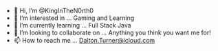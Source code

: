 - 👋 Hi, I’m @KingInTheN0rth0
- 👀 I’m interested in ... Gaming and Learning
- 🌱 I’m currently learning ... Full Stack Java
- 💞️ I’m looking to collaborate on ... Anything you think you want me for!
- 📫 How to reach me ... Dalton.Turner@icloud.com

<!---
KingInTheN0rth0/KingInTheN0rth0 is a ✨ special ✨ repository because its `README.md` (this file) appears on your GitHub profile.
You can click the Preview link to take a look at your changes.
--->
